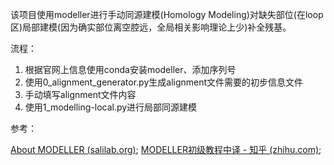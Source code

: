 该项目使用modeller进行手动同源建模(Homology Modeling)对缺失部位(在loop区)局部建模(因为确实部位离空腔远，全局相关影响理论上少)补全残基。

流程：

1. 根据官网上信息使用conda安装modeller、添加序列号
2. 使用0_alignment_generator.py生成alignment文件需要的初步信息文件
3. 手动填写alignment文件内容
4. 使用1_modelling-local.py进行局部同源建模



参考：

[About MODELLER (salilab.org)](https://salilab.org/modeller/); [MODELLER初级教程中译 - 知乎 (zhihu.com)](https://zhuanlan.zhihu.com/p/404157642);

